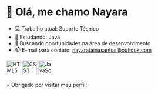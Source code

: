 # 👋 Olá, me chamo Nayara

- 💻 Trabalho atual: Suporte Técnico
- 🌱 Estudando: Java
- 💼 Buscando oportunidades na área de desenvolvimento
- 📫 E-mail para contato: nayaratainasantos@outlook.com






<p>
  <img src="https://cdn.jsdelivr.net/gh/devicons/devicon/icons/html5/html5-original.svg" alt="HTML5" width="40" height="40"/>
  <img src="https://cdn.jsdelivr.net/gh/devicons/devicon/icons/css3/css3-original.svg" alt="CSS3" width="40" height="40"/>
  <img src="https://cdn.jsdelivr.net/gh/devicons/devicon/icons/javascript/javascript-original.svg" alt="JavaScript" width="40" height="40"/>
</p>




⭐️ Obrigado por visitar meu perfil!
